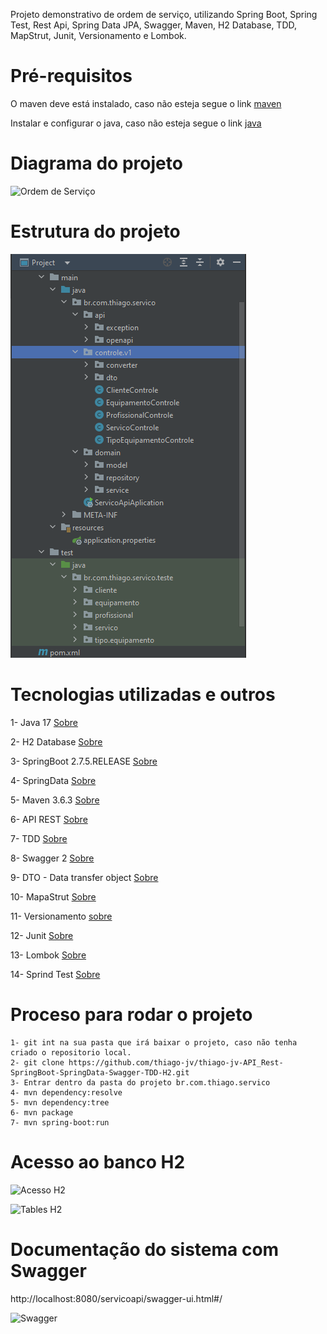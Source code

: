 Projeto demonstrativo de ordem de serviço, utilizando Spring Boot, Spring Test, Rest Api, Spring Data JPA, Swagger, Maven, H2 Database, TDD, MapStrut, Junit, Versionamento e Lombok.


# Pré-requisitos

O maven deve está instalado, caso não esteja segue o link [maven](https://dicasdejava.com.br/como-instalar-o-maven-no-windows/)

Instalar e configurar o java, caso não esteja segue o link [java](https://medium.com/beelabacademy/configurando-vari%C3%A1veis-de-ambiente-java-home-e-maven-home-no-windows-e-unix-d9461f783c26)


# Diagrama do projeto

![Ordem de Serviço](https://github.com/thiago-jv/thiago-jv-API_Rest-SpringBoot-SpringData-Swagger-TDD-H2/blob/main/Ordem%20de%20Servi%C3%A7o.png)


# Estrutura do projeto

![Estrutura do Projeto](https://github.com/thiago-jv/API-LANCAMENTO-SERVICOS/blob/main/estrutura.png)


# Tecnologias utilizadas e outros

 
 1- Java 17 [Sobre](https://www.java.com/pt-BR/download/help/java8_pt-br.html)
 
 2- H2 Database [Sobre](https://www.h2database.com/html/main.html)
 
 3- SpringBoot 2.7.5.RELEASE [Sobre](https://docs.spring.io/spring-boot/docs/current/reference/html/)
 
 4- SpringData [Sobre](https://docs.spring.io/spring-data/jpa/docs/current/reference/html/#reference) 
 
 5- Maven 3.6.3 [Sobre](https://www.dclick.com.br/2010/09/15/o-que-e-o-maven-e-seus-primeiros-passos-com-a-ferramenta/)
 
 6- API REST [Sobre](https://www.redhat.com/pt-br/topics/api/what-is-a-rest-api)
 
 7- TDD [Sobre](https://www.treinaweb.com.br/blog/afinal-o-que-e-tdd/)
 
 8- Swagger 2 [Sobre](https://medium.com/@ronilsonribeiro/como-interpretar-um-swagger-cdc331b68804)
 
 9- DTO - Data transfer object [Sobre](https://www.baeldung.com/java-dto-pattern)
 
 10- MapaStrut [Sobre](https://www.baeldung.com/mapstruct)
 
 11- Versionamento [sobre](https://medium.com/gbtech/as-melhores-pr%C3%A1ticas-para-controle-de-vers%C3%B5es-em-apis-rest-c567a4add597)
 
 12- Junit [Sobre](https://www.tutorialspoint.com/junit/junit_test_framework.htm)
 
 13- Lombok [Sobre](https://www.baeldung.com/intro-to-project-lombok)
 
 14- Sprind Test [Sobre](https://www.baeldung.com/spring-boot-testing)


# Proceso para rodar o projeto
```
1- git int na sua pasta que irá baixar o projeto, caso não tenha criado o repositorio local.
2- git clone https://github.com/thiago-jv/thiago-jv-API_Rest-SpringBoot-SpringData-Swagger-TDD-H2.git
3- Entrar dentro da pasta do projeto br.com.thiago.servico
4- mvn dependency:resolve
5- mvn dependency:tree
6- mvn package
7- mvn spring-boot:run
```

# Acesso ao banco H2

![Acesso H2](https://github.com/thiago-jv/thiago-jv-API_Rest-SpringBoot-SpringData-Swagger-TDD-H2/blob/main/H2-Home.png)

![Tables H2](https://github.com/thiago-jv/thiago-jv-API_Rest-SpringBoot-SpringData-Swagger-TDD-H2/blob/main/H2-tables.png)

# Documentação do sistema com Swagger
http://localhost:8080/servicoapi/swagger-ui.html#/

![Swagger](https://github.com/thiago-jv/thiago-jv-API_Rest-SpringBoot-SpringData-Swagger-TDD-H2/blob/main/Swagger.png)
